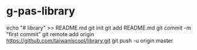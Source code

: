 # g-pas-library

echo "# library" >> README.md
git init
git add README.md
git commit -m "first commit"
git remote add origin https://github.com/taiwaniscool/library.git
git push -u origin master

